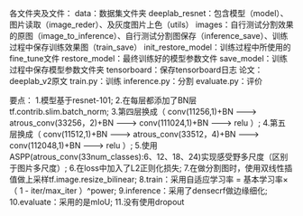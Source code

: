 

各文件夹及文件：
  data：数据集文件夹 deeplab_resnet：包含模型（model）、图片读取（image_reder）、及灰度图片上色（utils）
  images：自行测试分割效果的原图（image_to_inference）、自行测试分割图保存（inference_save）、训练过程中保存训练效果图（train_save）
  init_restore_model：训练过程中所使用的fine_tune文件 
  restore_model：最终训练好的模型参数文件 
  save_model：训练过程中保存模型参数文件夹 
  tensorboard：保存tensorboard日志 
  论文：deeplab_v2原文 
  train.py：训练 
  inference.py：分割 
  evaluate.py：评价

要点：
 1.模型基于resnet-101; 
 2.在每层都添加了BN层tf.contrib.slim.batch_norm; 
 3.第四层换成（ conv(11256,1)+BN ---> atrous_conv(33256，2)+BN ---> conv(111024,1)+BN ---> relu ）;
 4.第五层换成（ conv(11512,1)+BN ---> atrous_conv(33512，4)+BN ---> conv(112048,1)+BN ---> relu ）;
 5.使用ASPP(atrous_conv(33num_classes):6、12、18、24)实现感受野多尺度（区别于图片多尺度）; 
 6.在loss中加入了L2正则化损失; 
 7.在做分割图时，使用双线性插值做上采样tf.image.resize_bilinear; 
 8.train：采用自适应学习率 = 基本学习率×（ 1 - iter/max_iter ）^power; 
 9.inference：采用了densecrf做边缘细化; 
 10.evaluate：采用的是mIoU; 
 11.没有使用dropout
